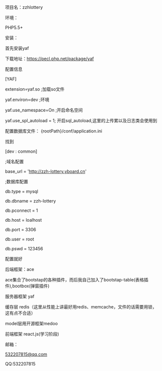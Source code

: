 项目名：zzhlottery


环境：

PHP5.5+


安装：

首先安装yaf

下载地址：https://pecl.php.net/package/yaf


配置信息

[YAF]

extension=yaf.so ;加载so文件

yaf.environ=dev ;环境

yaf.use_namespace=On ;开启命名空间

yaf.use_spl_autoload = 1; 开启sql_autoload,这里的上传累以及日志类会使用到

配置数据库文件：
{rootPath}/conf/application.ini

找到

[dev : common]

;域名配置

base_url = 'http://zzh-lottery.yboard.cn'


;数据库配置

db.type = mysql

db.dbname = zzh-lottery

db.pconnect = 1

db.host = loalhost

db.port = 3306

db.user = root

db.pswd = 123456


配置就好


后端框架：ace

ace集合了bootstap的各种插件，而后我自己加入了bootstap-table(表格插件),bootbox(弹窗插件)


服务器框架 yaf

缓存层 redis（这里从性能上讲最好用redis、memcache，文件的话需要用锁，这有点不合适）

model层用开源框架medoo

前端框架 react.js(学习阶段)

邮箱：

532207815@qq.com

QQ:532207815
